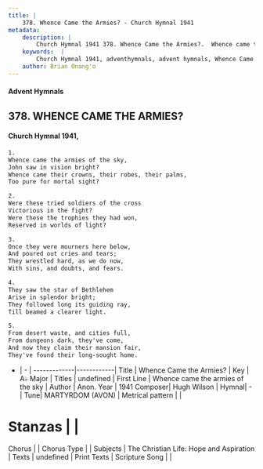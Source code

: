 ```yaml
---
title: |
    378. Whence Came the Armies? - Church Hymnal 1941
metadata:
    description: |
        Church Hymnal 1941 378. Whence Came the Armies?.  Whence came the armies of the sky,  John saw in vision bright?  Whence came their crowns, their robes, their palms,  Too pure for mortal sight? 
    keywords:  |
        Church Hymnal 1941, adventhymnals, advent hymnals, Whence Came the Armies?, Whence came the armies of the sky. 
    author: Brian Onang'o
---
```


#### Advent Hymnals
## 378. WHENCE CAME THE ARMIES?
####  Church Hymnal 1941,

```txt
1.
Whence came the armies of the sky, 
John saw in vision bright? 
Whence came their crowns, their robes, their palms, 
Too pure for mortal sight? 

2.
Were these tried soldiers of the cross 
Victorious in the fight? 
Were these the trophies they had won, 
Reserved in worlds of light? 

3.
Once they were mourners here below, 
And poured out cries and tears; 
They wrestled hard, as we do now, 
With sins, and doubts, and fears. 

4.
They saw the star of Bethlehem 
Arise in splendor bright; 
They followed long its guiding ray, 
Till beamed a clearer light. 

5.
From desert waste, and cities full, 
From dungeons dark, they've come, 
And now they claim their mansion fair, 
They've found their long-sought home.

```

- |   -  |
-------------|------------|
Title | Whence Came the Armies? |
Key | A♭ Major |
Titles | undefined |
First Line | Whence came the armies of the sky |
Author | Anon.
Year | 1941
Composer| Hugh Wilson |
Hymnal|  - |
Tune| MARTYRDOM (AVON) |
Metrical pattern | |
# Stanzas |  |
Chorus |  |
Chorus Type |  |
Subjects | The Christian Life: Hope and Aspiration |
Texts | undefined |
Print Texts | 
Scripture Song |  |
    
